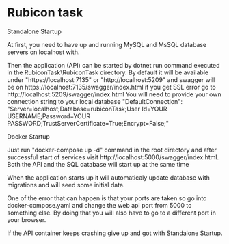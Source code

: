
# Rubicon task

Standalone Startup

At first, you need to have up and running MySQL and MsSQL database servers on localhost with.

Then the application (API) can be started by dotnet
run command executed in the RubiconTask\RubiconTask
directory. By default it will be available under "https://localhost:7135" or "http://localhost:5209"
and swagger will be on https://localhost:7135/swagger/index.html if you get SSL error 
go to http://localhost:5209/swagger/index.html
You will need to provide your own connection string to your local database 
"DefaultConnection": "Server=localhost;Database=rubiconTask;User Id=YOUR USERNAME;Password=YOUR PASSWORD;TrustServerCertificate=True;Encrypt=False;"

Docker Startup 

Just run "docker-compose up -d" command in the root directory and after 
successful start of services visit http://localhost:5000/swagger/index.html. 
Both the API and the SQL database will start up at the same time

When the application starts up it will automaticaly update database with migrations and
will seed some initial data. 

One of the error that can happen is that your ports are taken so go into docker-compose.yaml
and change the web api port from 5000 to something else. By doing that you will also have to
go to a different port in your browser. 

If the API container keeps crashing give up and got with 
Standalone Startup.